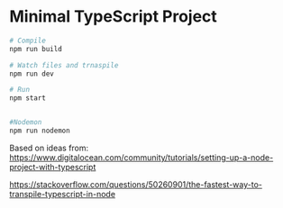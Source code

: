 # Minimal TypeScript Project


```bash
# Compile
npm run build

# Watch files and trnaspile
npm run dev

# Run
npm start


#Nodemon
npm run nodemon
```



Based on ideas from:
https://www.digitalocean.com/community/tutorials/setting-up-a-node-project-with-typescript

https://stackoverflow.com/questions/50260901/the-fastest-way-to-transpile-typescript-in-node